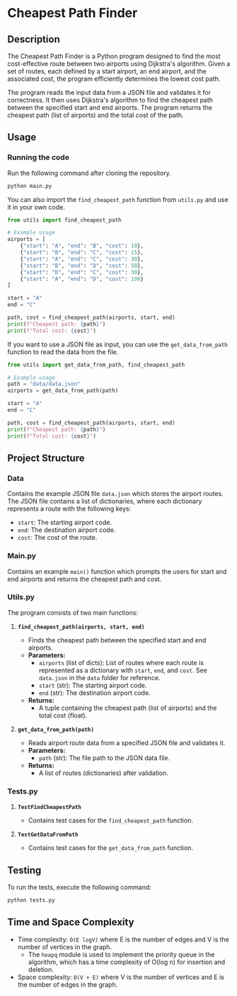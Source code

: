 # Cheapest Path Finder

## Description
The Cheapest Path Finder is a Python program designed to find the most cost-effective route between two airports using Dijkstra's algorithm. Given a set of routes, each defined by a start airport, an end airport, and the associated cost, the program efficiently determines the lowest cost path.

The program reads the input data from a JSON file and validates it for correctness. It then uses Dijkstra's algorithm to find the cheapest path between the specified start and end airports. The program returns the cheapest path (list of airports) and the total cost of the path.

## Usage
### Running the code

Run the following command after cloning the repository.

```bash
python main.py
```

You can also import the `find_cheapest_path` function from `utils.py` and use it in your own code.

```python
from utils import find_cheapest_path

# Example usage
airports = [
    {"start": "A", "end": "B", "cost": 10},
    {"start": "B", "end": "C", "cost": 15},
    {"start": "A", "end": "C", "cost": 30},
    {"start": "B", "end": "D", "cost": 50},
    {"start": "D", "end": "C", "cost": 30},
    {"start": "A", "end": "D", "cost": 100}
]

start = "A"
end = "C"

path, cost = find_cheapest_path(airports, start, end)
print(f"Cheapest path: {path}")
print(f"Total cost: {cost}")
```

If you want to use a JSON file as input, you can use the `get_data_from_path` function to read the data from the file.

```python
from utils import get_data_from_path, find_cheapest_path

# Example usage
path = "data/data.json"
airports = get_data_from_path(path)

start = "A"
end = "C"

path, cost = find_cheapest_path(airports, start, end)
print(f"Cheapest path: {path}")
print(f"Total cost: {cost}")
```

## Project Structure

### Data
Contains the example JSON file `data.json` which stores the airport routes. The JSON file contains a list of dictionaries, where each dictionary represents a route with the following keys:
- `start`: The starting airport code.
- `end`: The destination airport code.
- `cost`: The cost of the route.

### Main.py
Contains an example `main()` function which prompts the users for start and end airports and returns the cheapest path and cost.

### Utils.py
The program consists of two main functions:

1. **`find_cheapest_path(airports, start, end)`**
   - Finds the cheapest path between the specified start and end airports.
   - **Parameters:**
     - `airports` (list of dicts): List of routes where each route is represented as a dictionary with `start`, `end`, and `cost`. See `data.json` in the `data` folder for reference.
     - `start` (str): The starting airport code.
     - `end` (str): The destination airport code.
   - **Returns:**
     - A tuple containing the cheapest path (list of airports) and the total cost (float).
   
2. **`get_data_from_path(path)`**
   - Reads airport route data from a specified JSON file and validates it.
   - **Parameters:**
     - `path` (str): The file path to the JSON data file.
   - **Returns:**
     - A list of routes (dictionaries) after validation.

### Tests.py
1. **`TestFindCheapestPath`**
    - Contains test cases for the `find_cheapest_path` function.

2. **`TestGetDataFromPath`**
    - Contains test cases for the `get_data_from_path` function.

## Testing
To run the tests, execute the following command:

```bash
python tests.py
```

## Time and Space Complexity
- Time complexity: `O(E logV)` where E is the number of edges and V is the number of vertices in the graph.
  - The `heapq` module is used to implement the priority queue in the algorithm, which has a time complexity of O(log n) for insertion and deletion.
- Space complexity: `O(V + E)` where V is the number of vertices and E is the number of edges in the graph.